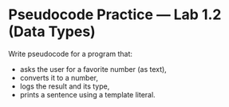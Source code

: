 # Pseudocode Practice — Lab 1.2 (Data Types)

Write pseudocode for a program that:
- asks the user for a favorite number (as text),
- converts it to a number,
- logs the result and its type,
- prints a sentence using a template literal.
